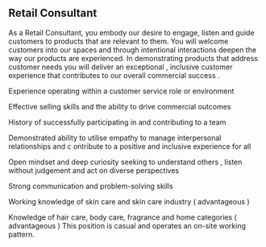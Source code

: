 ## Retail Consultant

As a Retail Consultant, you embody our desire to engage, listen and guide customers to products that are relevant to them. You will welcome customers into our spaces and through intentional interactions deepen the way our products are experienced. In demonstrating products that address customer needs you will deliver an exceptional , inclusive customer experience that contributes to our overall commercial success .

Experience operating within a customer service role or environment

Effective selling skills and the ability to drive commercial outcomes

History of successfully participating in and contributing to a team

Demonstrated ability to utilise empathy to manage interpersonal relationships and c ontribute to a positive and inclusive experience for all

Open mindset and deep curiosity seeking to understand others , listen without judgement and act on diverse perspectives

Strong communication and problem-solving skills

Working knowledge of skin care and skin care industry ( advantageous )

Knowledge of hair care, body care, fragrance and home categories ( advantageous )
This position is casual and operates an on-site working pattern.

